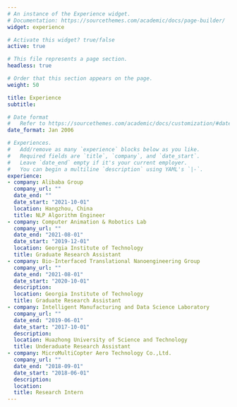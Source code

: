 ```yaml
---
# An instance of the Experience widget.
# Documentation: https://sourcethemes.com/academic/docs/page-builder/
widget: experience

# Activate this widget? true/false
active: true

# This file represents a page section.
headless: true

# Order that this section appears on the page.
weight: 50

title: Experience
subtitle:

# Date format
#   Refer to https://sourcethemes.com/academic/docs/customization/#date-format
date_format: Jan 2006

# Experiences.
#   Add/remove as many `experience` blocks below as you like.
#   Required fields are `title`, `company`, and `date_start`.
#   Leave `date_end` empty if it's your current employer.
#   You can begin a multiline `description` using YAML's `|-`.
experience:
- company: Alibaba Group
  company_url: ""
  date_end: ""
  date_start: "2021-10-01"
  location: Hangzhou, China
  title: NLP Algorithm Engineer
- company: Computer Animation & Robotics Lab
  company_url: ""
  date_end: "2021-08-01"
  date_start: "2019-12-01"
  location: Georgia Institute of Technology
  title: Graduate Research Assistant
- company: Bio-Interfaced Translational Nanoengineering Group
  company_url: ""
  date_end: "2021-08-01"
  date_start: "2020-10-01"
  description: 
  location: Georgia Institute of Technology
  title: Graduate Research Assistant
- company: Intelligent Manufacturing and Data Science Laboratory
  company_url: ""
  date_end: "2019-06-01"
  date_start: "2017-10-01"
  description: 
  location: Huazhong University of Science and Technology
  title: Underaduate Research Assistant
- company: MicroMultiCopter Aero Technology Co.,Ltd.
  company_url: ""
  date_end: "2018-09-01"
  date_start: "2018-06-01"
  description: 
  location: 
  title: Research Intern
---
```

